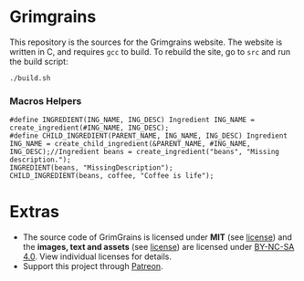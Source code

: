 # Grimgrains

This repository is the sources for the Grimgrains website. The website is written in C, and requires `gcc` to build. To rebuild the site, go to `src` and run the build script:

```
./build.sh
```

### Macros Helpers

```
#define INGREDIENT(ING_NAME, ING_DESC) Ingredient ING_NAME = create_ingredient(#ING_NAME, ING_DESC);
#define CHILD_INGREDIENT(PARENT_NAME, ING_NAME, ING_DESC) Ingredient ING_NAME = create_child_ingredient(&PARENT_NAME, #ING_NAME, ING_DESC);//Ingredient beans = create_ingredient("beans", "Missing description.");
INGREDIENT(beans, "MissingDescription");
CHILD_INGREDIENT(beans, coffee, "Coffee is life");
```
# Extras

- The source code of GrimGrains is licensed under **MIT** (see [license](LICENSE.mit.md)) and the **images, text and assets** (see [license](LICENSE.by-nc-sa-4.0.md)) are licensed under [BY-NC-SA 4.0](https://creativecommons.org/licenses/by-nc-sa/4.0/). View individual licenses for details.
- Support this project through [Patreon](https://patreon.com/100).
